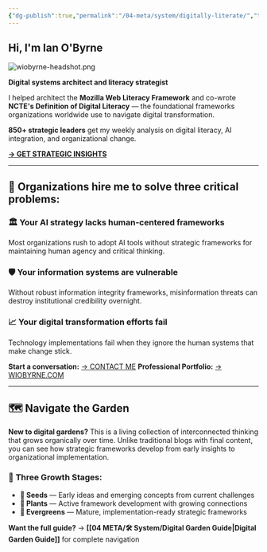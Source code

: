 ```yaml
---
{"dg-publish":true,"permalink":"/04-meta/system/digitally-literate/","title":"Digitally Literate","tags":["digital-garden","pkm","education","digital-literacy","creativity","gardenEntry"],"created":"2024-11-16","updated":"2025-09-09"}
---
```



## Hi, I'm Ian O'Byrne

![wiobyrne-headshot.png](/img/user/04%20META/%F0%9F%94%97%20Assets/wiobyrne-headshot.png)

**Digital systems architect and literacy strategist**

I helped architect the **Mozilla Web Literacy Framework** and co-wrote **NCTE's Definition of Digital Literacy** — the foundational frameworks organizations worldwide use to navigate digital transformation.

**850+ strategic leaders** get my weekly analysis on digital literacy, AI integration, and organizational change.

**[→ GET STRATEGIC INSIGHTS](https://digitallyliterate.net/newsletter/)**

---
## 🚀 Organizations hire me to solve three critical problems:
### 🏛️ **Your AI strategy lacks human-centered frameworks**
Most organizations rush to adopt AI tools without strategic frameworks for maintaining human agency and critical thinking.
### 🛡️ **Your information systems are vulnerable**
Without robust information integrity frameworks, misinformation threats can destroy institutional credibility overnight.
### 📈 **Your digital transformation efforts fail**
Technology implementations fail when they ignore the human systems that make change stick.

**Start a conversation:** [→ CONTACT ME](mailto:hello@digitallyliterate.net)
**Professional Portfolio:** [→ WIOBYRNE.COM](https://wiobyrne.com)

---
## 🗺️ Navigate the Garden
**New to digital gardens?** This is a living collection of interconnected thinking that grows organically over time. Unlike traditional blogs with final content, you can see how strategic frameworks develop from early insights to organizational implementation.
### 🌳 **Three Growth Stages:**
- **🌱 Seeds** — Early ideas and emerging concepts from current challenges
- **🌿 Plants** — Active framework development with growing connections
- **🌲 Evergreens** — Mature, implementation-ready strategic frameworks

**Want the full guide?** → **[[04 META/🛠️ System/Digital Garden Guide\|Digital Garden Guide]]** for complete navigation




